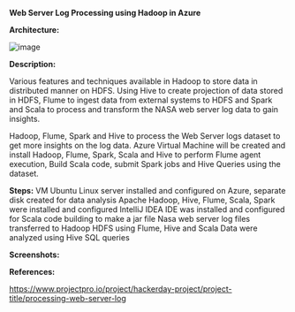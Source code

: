 **Web Server Log Processing using Hadoop in Azure**


**Architecture:**

![image](https://github.com/fatihsomer/Azure/assets/40704702/b75002cd-8351-4abe-bd1c-2cbbe9eeee46)


**Description:**

Various features and techniques available in Hadoop to store data in distributed manner on HDFS. Using Hive to create projection of data stored in HDFS, Flume to ingest data from external systems to HDFS and Spark and Scala to process and transform the NASA web server log data to gain insights.

Hadoop, Flume, Spark and Hive to process the Web Server logs dataset to get more insights on the log data. Azure Virtual Machine will be created and install Hadoop, Flume, Spark, Scala and Hive to perform Flume agent execution, Build Scala code, submit Spark jobs and Hive Queries using the dataset.


**Steps:**
VM Ubuntu Linux server installed and configured on Azure, separate disk created for data analysis
Apache Hadoop, Hive, Flume, Scala, Spark were installed and configured
IntelliJ IDEA IDE was installed and configured for Scala code building to make a jar file
Nasa web server log files transferred to Hadoop HDFS using Flume, Hive and Scala
Data were analyzed using Hive SQL queries


**Screenshots:**


**References:**

https://www.projectpro.io/project/hackerday-project/project-title/processing-web-server-log
